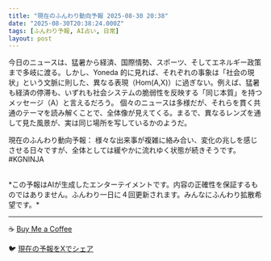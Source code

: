 ```yaml
---
title: "現在のふんわり動向予報 2025-08-30 20:38"
date: "2025-08-30T20:38:24.000Z"
tags: [ふんわり予報, AI占い, 日常]
layout: post
---
```


今日のニュースは、猛暑から経済、国際情勢、スポーツ、そしてエネルギー政策まで多岐に渡る。しかし、Yoneda 的に見れば、それぞれの事象は「社会の現状」という文脈に則した、異なる表現（Hom(A,X)）に過ぎない。例えば、猛暑も経済の停滞も、いずれも社会システムの脆弱性を反映する「同じ本質」を持つメッセージ（A）と言えるだろう。  個々のニュースは多様だが、それらを貫く共通のテーマを読み解くことで、全体像が見えてくる。まるで、異なるレンズを通して見た風景が、実は同じ場所を写しているかのようだ。

現在のふんわり動向予報：
様々な出来事が複雑に絡み合い、変化の兆しを感じさせる日々ですが、全体としては緩やかに流れゆく状態が続きそうです。#KGNINJA

<br>
*この予報はAIが生成したエンターテイメントです。内容の正確性を保証するものではありません。ふんわり一日に４回更新されます。みんなにふんわり拡散希望です。*

---
☕️ [Buy Me a Coffee](https://www.buymeacoffee.com/kgninja)

🐦 [現在の予報をXでシェア](https://twitter.com/intent/tweet?text=%E7%8F%BE%E5%9C%A8%E3%81%AE%E3%81%B5%E3%82%93%E3%82%8F%E3%82%8A%E4%BA%88%E5%A0%B1%3A%20%E3%80%8C%E4%BB%8A%E6%97%A5%E3%81%AE%E3%83%8B%E3%83%A5%E3%83%BC%E3%82%B9%E3%81%AF%E3%80%81%E7%8C%9B%E6%9A%91%E3%81%8B%E3%82%89%E7%B5%8C%E6%B8%88%E3%80%81%E5%9B%BD%E9%9A%9B%E6%83%85%E5%8B%A2%E3%80%81%E3%82%B9%E3%83%9D%E3%83%BC%E3%83%84%E3%80%81%E3%81%9D%E3%81%97%E3%81%A6%E3%82%A8%E3%83%8D%E3%83%AB%E3%82%AE%E3%83%BC%E6%94%BF%E7%AD%96%E3%81%BE%E3%81%A7%E5%A4%9A%E5%B2%90%E3%81%AB%E6%B8%A1%E3%82%8B%E3%80%82%E3%80%8D%23KGNINJA%20%E7%B6%9A%E3%81%8D%E3%81%AF%E3%83%96%E3%83%AD%E3%82%B0%E3%81%A7%EF%BC%81%F0%9F%91%87&url=https%3A%2F%2Fkg-ninja.github.io%2FFunwariyoso%2F)
